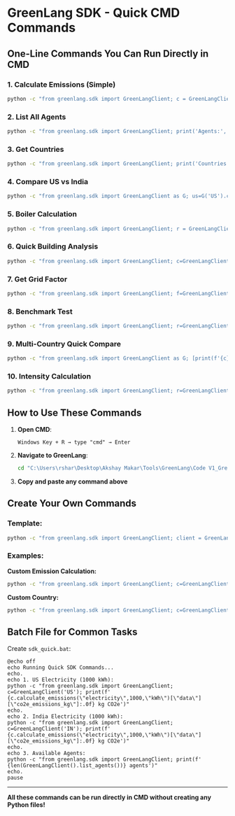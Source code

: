 # GreenLang SDK - Quick CMD Commands

## One-Line Commands You Can Run Directly in CMD

### 1. Calculate Emissions (Simple)
```cmd
python -c "from greenlang.sdk import GreenLangClient; c = GreenLangClient(); print(f'1000 kWh = {c.calculate_emissions(\"electricity\", 1000, \"kWh\")[\"data\"][\"co2e_emissions_kg\"]:.0f} kg CO2e')"
```

### 2. List All Agents
```cmd
python -c "from greenlang.sdk import GreenLangClient; print('Agents:', GreenLangClient().list_agents())"
```

### 3. Get Countries
```cmd
python -c "from greenlang.sdk import GreenLangClient; print('Countries:', GreenLangClient().get_supported_countries())"
```

### 4. Compare US vs India
```cmd
python -c "from greenlang.sdk import GreenLangClient as G; us=G('US').calculate_emissions('electricity',1000,'kWh')['data']['co2e_emissions_kg']; ind=G('IN').calculate_emissions('electricity',1000,'kWh')['data']['co2e_emissions_kg']; print(f'US: {us:.0f} kg, India: {ind:.0f} kg, Difference: {ind/us:.1f}x')"
```

### 5. Boiler Calculation
```cmd
python -c "from greenlang.sdk import GreenLangClient; r = GreenLangClient().calculate_boiler_emissions('natural_gas', 1000, 'kWh', 0.85); print(f'Boiler emissions: {r[\"data\"][\"co2e_emissions_kg\"]:.2f} kg CO2e')"
```

### 6. Quick Building Analysis
```cmd
python -c "from greenlang.sdk import GreenLangClient; c=GreenLangClient(); b={'metadata':{'building_type':'office','area':10000,'location':{'country':'US'}},'energy_consumption':{'electricity':{'value':100000,'unit':'kWh'}}}; r=c.analyze_building(b); print(f'Emissions: {r[\"data\"][\"emissions\"][\"total_co2e_tons\"]:.2f} tons/year')"
```

### 7. Get Grid Factor
```cmd
python -c "from greenlang.sdk import GreenLangClient; f=GreenLangClient().get_emission_factor('electricity','US','kWh'); print(f'US Grid: {f[\"data\"][\"emission_factor\"]} kgCO2e/kWh')"
```

### 8. Benchmark Test
```cmd
python -c "from greenlang.sdk import GreenLangClient; r=GreenLangClient().benchmark_emissions(50000,10000,'office',12); print(f'Rating: {r[\"data\"][\"rating\"]}')"
```

### 9. Multi-Country Quick Compare
```cmd
python -c "from greenlang.sdk import GreenLangClient as G; [print(f'{c}: {G(c).calculate_emissions(\"electricity\",1000,\"kWh\")[\"data\"][\"co2e_emissions_kg\"]:.0f} kg') for c in ['US','IN','EU','CN','JP','BR']]"
```

### 10. Intensity Calculation
```cmd
python -c "from greenlang.sdk import GreenLangClient; r=GreenLangClient().calculate_intensity(100000,50000,'sqft',200); print(f'Intensity: {r[\"data\"][\"intensities\"][\"per_sqft_year\"]:.2f} kgCO2e/sqft/year')"
```

## How to Use These Commands

1. **Open CMD**:
   ```
   Windows Key + R → type "cmd" → Enter
   ```

2. **Navigate to GreenLang**:
   ```cmd
   cd "C:\Users\rshar\Desktop\Akshay Makar\Tools\GreenLang\Code V1_GreenLang"
   ```

3. **Copy and paste any command above**

## Create Your Own Commands

### Template:
```cmd
python -c "from greenlang.sdk import GreenLangClient; client = GreenLangClient(); <YOUR CODE HERE>"
```

### Examples:

**Custom Emission Calculation:**
```cmd
python -c "from greenlang.sdk import GreenLangClient; c=GreenLangClient(); e=c.calculate_emissions('natural_gas',500,'therms'); print(f'Natural gas: {e[\"data\"][\"co2e_emissions_kg\"]:.0f} kg')"
```

**Custom Country:**
```cmd
python -c "from greenlang.sdk import GreenLangClient; c=GreenLangClient('EU'); e=c.calculate_emissions('electricity',1000,'kWh'); print(f'EU electricity: {e[\"data\"][\"co2e_emissions_kg\"]:.0f} kg')"
```

## Batch File for Common Tasks

Create `sdk_quick.bat`:
```batch
@echo off
echo Running Quick SDK Commands...
echo.
echo 1. US Electricity (1000 kWh):
python -c "from greenlang.sdk import GreenLangClient; c=GreenLangClient('US'); print(f'  {c.calculate_emissions(\"electricity\",1000,\"kWh\")[\"data\"][\"co2e_emissions_kg\"]:.0f} kg CO2e')"
echo.
echo 2. India Electricity (1000 kWh):
python -c "from greenlang.sdk import GreenLangClient; c=GreenLangClient('IN'); print(f'  {c.calculate_emissions(\"electricity\",1000,\"kWh\")[\"data\"][\"co2e_emissions_kg\"]:.0f} kg CO2e')"
echo.
echo 3. Available Agents:
python -c "from greenlang.sdk import GreenLangClient; print(f'  {len(GreenLangClient().list_agents())} agents')"
echo.
pause
```

---

**All these commands can be run directly in CMD without creating any Python files!**